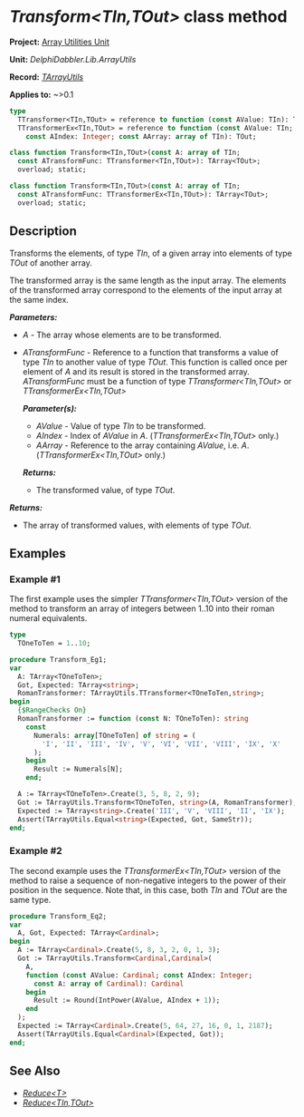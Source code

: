 # _Transform\<TIn,TOut\>_ class method

**Project:** [Array Utilities Unit](../API.md)

**Unit:** _DelphiDabbler.Lib.ArrayUtils_

**Record:** [_TArrayUtils_](./TArrayUtils.md)

**Applies to:** ~>0.1

```pascal
type
  TTransformer<TIn,TOut> = reference to function (const AValue: TIn): TOut;
  TTransformerEx<TIn,TOut> = reference to function (const AValue: TIn;
    const AIndex: Integer; const AArray: array of TIn): TOut;

class function Transform<TIn,TOut>(const A: array of TIn;
  const ATransformFunc: TTransformer<TIn,TOut>): TArray<TOut>;
  overload; static;

class function Transform<TIn,TOut>(const A: array of TIn;
  const ATransformFunc: TTransformerEx<TIn,TOut>): TArray<TOut>;
  overload; static;
```

## Description

Transforms the elements, of type _TIn_, of a given array into elements of type _TOut_ of another array.

The transformed array is the same length as the input array. The elements of the transformed array correspond to the elements of the input array at the same index.

***Parameters:***

* _A_ - The array whose elements are to be transformed.

* _ATransformFunc_ - Reference to a function that transforms a value of type _TIn_ to another value of type _TOut_. This function is called once per element of _A_ and its result is stored in the transformed array. _ATransformFunc_ must be a function of type _TTransformer\<TIn,TOut\>_ or _TTransformerEx\<TIn,TOut\>_

    ***Parameter(s):***

    * _AValue_ - Value of type _TIn_ to be transformed.
    * _AIndex_ - Index of _AValue_ in _A_. (_TTransformerEx\<TIn,TOut\>_ only.)
    * _AArray_ - Reference to the array containing _AValue_, i.e. _A_. (_TTransformerEx\<TIn,TOut\>_ only.)

    ***Returns:***

    * The transformed value, of type _TOut_.

***Returns:***

* The array of transformed values, with elements of type _TOut_.

## Examples

### Example #1

The first example uses the simpler _TTransformer\<TIn,TOut\>_ version of the method to transform an array of integers between 1..10 into their roman numeral equivalents.

```pascal
type
  TOneToTen = 1..10;

procedure Transform_Eg1;
var
  A: TArray<TOneToTen>;
  Got, Expected: TArray<string>;
  RomanTransformer: TArrayUtils.TTransformer<TOneToTen,string>;
begin
  {$RangeChecks On}
  RomanTransformer := function (const N: TOneToTen): string
    const
      Numerals: array[TOneToTen] of string = (
        'I', 'II', 'III', 'IV', 'V', 'VI', 'VII', 'VIII', 'IX', 'X'
      );
    begin
      Result := Numerals[N];
    end;

  A := TArray<TOneToTen>.Create(3, 5, 8, 2, 9);
  Got := TArrayUtils.Transform<TOneToTen, string>(A, RomanTransformer);
  Expected := TArray<string>.Create('III', 'V', 'VIII', 'II', 'IX');
  Assert(TArrayUtils.Equal<string>(Expected, Got, SameStr));
end;
```

### Example #2

The second example uses the _TTransformerEx\<TIn,TOut\>_ version of the method to raise a sequence of non-negative integers to the power of their position in the sequence. Note that, in this case, both _TIn_ and _TOut_ are the same type.

```pascal
procedure Transform_Eq2;
var
  A, Got, Expected: TArray<Cardinal>;
begin
  A := TArray<Cardinal>.Create(5, 8, 3, 2, 0, 1, 3);
  Got := TArrayUtils.Transform<Cardinal,Cardinal>(
    A,
    function (const AValue: Cardinal; const AIndex: Integer;
      const A: array of Cardinal): Cardinal
    begin
      Result := Round(IntPower(AValue, AIndex + 1));
    end
  );
  Expected := TArray<Cardinal>.Create(5, 64, 27, 16, 0, 1, 2187);
  Assert(TArrayUtils.Equal<Cardinal>(Expected, Got));
end;
```

## See Also

* [_Reduce\<T\>_](./TArrayUtils-Reduce_OneType.md)
* [_Reduce\<TIn,TOut\>_](./TArrayUtils-Reduce_TwoTypes.md)
